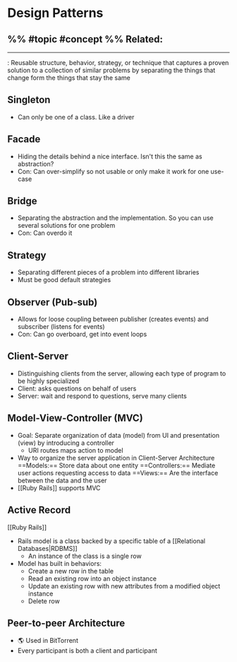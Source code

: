 # Design Patterns
%%
#topic
#concept
%%
**Related:**
-  

---

: Reusable structure, behavior, strategy, or technique that captures a proven solution to a collection of similar problems by separating the things that change form the things that stay the same

## Singleton
- Can only be one of a class. Like a driver

## Facade
- Hiding the details behind a nice interface. Isn't this the same as abstraction?
- Con: Can over-simplify so not usable or only make it work for one use-case

## Bridge
- Separating the abstraction and the implementation. So you can use several solutions for one problem
- Con: Can overdo it

## Strategy
- Separating different pieces of a problem into different libraries
- Must be good default strategies

## Observer (Pub-sub)
- Allows for loose coupling between publisher (creates events) and subscriber (listens for events)
- Con: Can go overboard, get into event loops

## Client-Server
- Distinguishing clients from the server, allowing each type of program to be highly specialized
- Client: asks questions on behalf of users
- Server: wait and respond to questions, serve many clients


## Model-View-Controller (MVC)
- Goal: Separate organization of data (model) from UI and presentation (view) by introducing a controller
	- URI routes maps action to model 
- Way to organize the server application in Client-Server Architecture
==Models:== Store data about one entity 
==Controllers:== Mediate user actions requesting access to data
==Views:== Are the interface between the data and the user 
- [[Ruby Rails]] supports MVC

## Active Record
[[Ruby Rails]]
- Rails model is a class backed by a specific table of a [[Relational Databases|RDBMS]]
	- An instance of the class is a single row
- Model has built in behaviors:
	- Create a new row in the table
	- Read an existing row into an object instance
	- Update an existing row with new attributes from a modified object instance
	- Delete row


## Peer-to-peer Architecture
- 🌎 Used in BitTorrent
- Every participant is both a client and participant


